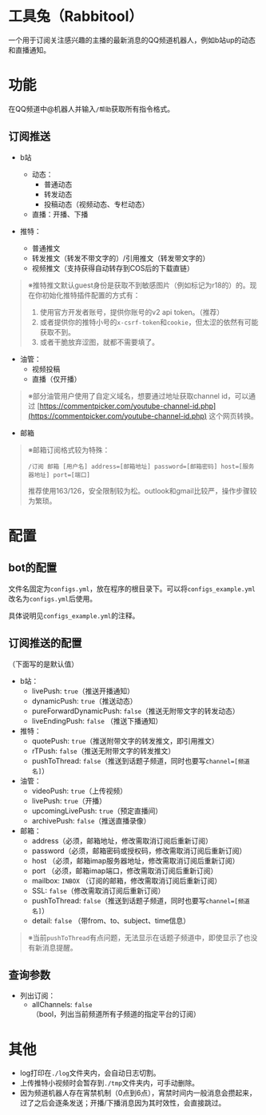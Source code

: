 # 工具兔（Rabbitool）

一个用于订阅关注感兴趣的主播的最新消息的QQ频道机器人，例如b站up的动态和直播通知。

# 功能

在QQ频道中@机器人并输入`/帮助`获取所有指令格式。

## 订阅推送

- b站
  - 动态：
    - 普通动态
    - 转发动态
    - 投稿动态（视频动态、专栏动态）
  - 直播：开播、下播

- 推特：
  - 普通推文
  - 转发推文（转发不带文字的）/引用推文（转发带文字的）
  - 视频推文（支持获得自动转存到COS后的下载直链）

> ※推特推文默认guest身份是获取不到敏感图片（例如标记为r18的）的。现在你初始化推特插件配置的方式有：
> 1. 使用官方开发者账号，提供你账号的v2 api token。（推荐）
> 2. 或者提供你的推特小号的`x-csrf-token`和`cookie`，但太涩的依然有可能获取不到。
> 3. 或者干脆放弃涩图，就都不需要填了。

- 油管：
  - 视频投稿
  - 直播（仅开播）

> ※部分油管用户使用了自定义域名，想要通过地址获取channel id，可以通过 [https://commentpicker.com/youtube-channel-id.php](https://commentpicker.com/youtube-channel-id.php) 这个网页转换。

- 邮箱

> ※邮箱订阅格式较为特殊：
>
> `/订阅 邮箱 [用户名] address=[邮箱地址] password=[邮箱密码] host=[服务器地址] port=[端口]`
>
> 推荐使用163/126，安全限制较为松。outlook和gmail比较严，操作步骤较为繁琐。

# 配置

## bot的配置

文件名固定为`configs.yml`，放在程序的根目录下。可以将`configs_example.yml`改名为`configs.yml`后使用。

具体说明见`configs_example.yml`的注释。

## 订阅推送的配置

（下面写的是默认值）

- b站：
  - livePush: `true`（推送开播通知）
  - dynamicPush: `true`（推送动态）
  - pureForwardDynamicPush: `false`（推送无附带文字的转发动态）
  - liveEndingPush: `false` （推送下播通知）
- 推特：
  - quotePush: `true`（推送附带文字的转发推文，即引用推文）
  - rTPush: `false`（推送无附带文字的转发推文）
  - pushToThread: `false`（推送到话题子频道，同时也要写`channel=[频道名]`）
- 油管：
  - videoPush: `true`（上传视频）
  - livePush: `true`（开播）
  - upcomingLivePush: `true`（预定直播间）
  - archivePush: `false`（推送直播录像）
- 邮箱：
  - address（必须，邮箱地址，修改需取消订阅后重新订阅）
  - password（必须，邮箱密码或授权码，修改需取消订阅后重新订阅）
  - host （必须，邮箱imap服务器地址，修改需取消订阅后重新订阅）
  - port （必须，邮箱imap端口，修改需取消订阅后重新订阅）
  - mailbox: `INBOX` （订阅的邮箱，修改需取消订阅后重新订阅）
  - SSL: `false`（修改需取消订阅后重新订阅）
  - pushToThread: `false`（推送到话题子频道，同时也要写`channel=[频道名]`）
  - detail: `false` （带from、to、subject、time信息）

> ※当前`pushToThread`有点问题，无法显示在话题子频道中，即使显示了也没有新消息提醒。

## 查询参数

- 列出订阅：
  - allChannels: `false`（bool，列出当前频道所有子频道的指定平台的订阅）

# 其他

- log打印在`./log`文件夹内，会自动日志切割。
- 上传推特小视频时会暂存到`./tmp`文件夹内，可手动删除。
- 因为频道机器人存在宵禁机制（0点到6点），宵禁时间内一般消息会攒起来，过了之后会逐条发送；开播/下播消息因为其时效性，会直接跳过。
